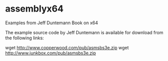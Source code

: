 # assemblyx64
Examples from Jeff Duntemann Book on x64

The example source code by Jeff Duntemann is available for download from the
following links:

wget http://www.copperwood.com/pub/asmsbs3e.zip
wget http://www.junkbox.com/pub/asmsbs3e.zip
